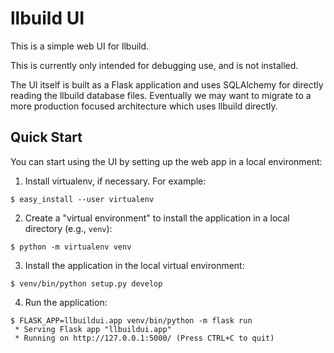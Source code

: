# llbuild UI

This is a simple web UI for llbuild.

This is currently only intended for debugging use, and is not installed.

The UI itself is built as a Flask application and uses SQLAlchemy for directly
reading the llbuild database files. Eventually we may want to migrate to a more
production focused architecture which uses llbuild directly.

## Quick Start

You can start using the UI by setting up the web app in a local environment:

1. Install virtualenv, if necessary. For example:

~~~shell
$ easy_install --user virtualenv
~~~

2. Create a "virtual environment" to install the application in a local
   directory (e.g., `venv`):

~~~shell
$ python -m virtualenv venv
~~~

3. Install the application in the local virtual environment:

~~~shell
$ venv/bin/python setup.py develop
~~~

4. Run the application:

~~~shell
$ FLASK_APP=llbuildui.app venv/bin/python -m flask run
 * Serving Flask app "llbuildui.app"
 * Running on http://127.0.0.1:5000/ (Press CTRL+C to quit)
~~~
